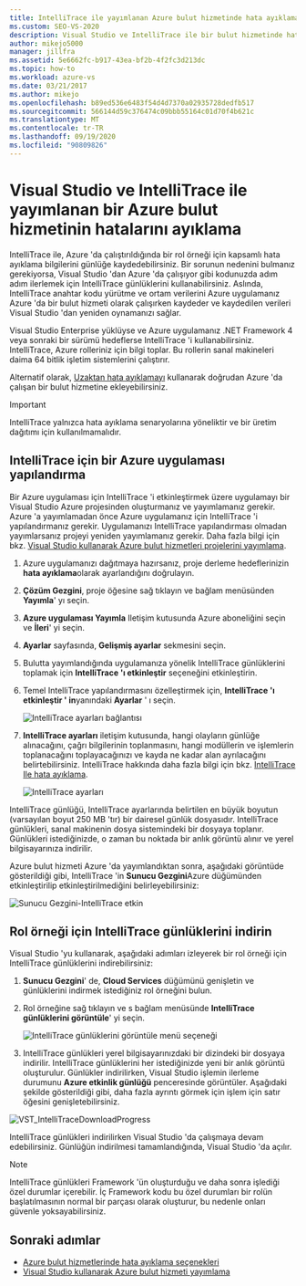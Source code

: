 ```yaml
---
title: IntelliTrace ile yayımlanan Azure bulut hizmetinde hata ayıklama
ms.custom: SEO-VS-2020
description: Visual Studio ve IntelliTrace ile bir bulut hizmetinde hata ayıklamayı öğrenin
author: mikejo5000
manager: jillfra
ms.assetid: 5e6662fc-b917-43ea-bf2b-4f2fc3d213dc
ms.topic: how-to
ms.workload: azure-vs
ms.date: 03/21/2017
ms.author: mikejo
ms.openlocfilehash: b89ed536e6483f54d4d7370a02935728dedfb517
ms.sourcegitcommit: 566144d59c376474c09bbb55164c01d70f4b621c
ms.translationtype: MT
ms.contentlocale: tr-TR
ms.lasthandoff: 09/19/2020
ms.locfileid: "90809826"
---
```

# <a name="debugging-a-published-azure-cloud-service-with-visual-studio-and-intellitrace"></a>Visual Studio ve IntelliTrace ile yayımlanan bir Azure bulut hizmetinin hatalarını ayıklama
IntelliTrace ile, Azure 'da çalıştırıldığında bir rol örneği için kapsamlı hata ayıklama bilgilerini günlüğe kaydedebilirsiniz. Bir sorunun nedenini bulmanız gerekiyorsa, Visual Studio 'dan Azure 'da çalışıyor gibi kodunuzda adım adım ilerlemek için IntelliTrace günlüklerini kullanabilirsiniz. Aslında, IntelliTrace anahtar kodu yürütme ve ortam verilerini Azure uygulamanız Azure 'da bir bulut hizmeti olarak çalışırken kaydeder ve kaydedilen verileri Visual Studio 'dan yeniden oynamanızı sağlar.

Visual Studio Enterprise yüklüyse ve Azure uygulamanız .NET Framework 4 veya sonraki bir sürümü hedeflerse IntelliTrace 'i kullanabilirsiniz. IntelliTrace, Azure rolleriniz için bilgi toplar. Bu rollerin sanal makineleri daima 64 bitlik işletim sistemlerini çalıştırır.

Alternatif olarak, [Uzaktan hata ayıklamayı](vs-azure-tools-debugging-cloud-services-overview.md) kullanarak doğrudan Azure 'da çalışan bir bulut hizmetine ekleyebilirsiniz.

> [!IMPORTANT]
> IntelliTrace yalnızca hata ayıklama senaryolarına yöneliktir ve bir üretim dağıtımı için kullanılmamalıdır.
>

## <a name="configure-an-azure-application-for-intellitrace"></a>IntelliTrace için bir Azure uygulaması yapılandırma
Bir Azure uygulaması için IntelliTrace 'i etkinleştirmek üzere uygulamayı bir Visual Studio Azure projesinden oluşturmanız ve yayımlamanız gerekir. Azure 'a yayımlamadan önce Azure uygulamanız için IntelliTrace 'i yapılandırmanız gerekir. Uygulamanızı IntelliTrace yapılandırması olmadan yayımlarsanız projeyi yeniden yayımlamanız gerekir. Daha fazla bilgi için bkz. [Visual Studio kullanarak Azure bulut hizmetleri projelerini yayımlama](vs-azure-tools-publishing-a-cloud-service.md).

1. Azure uygulamanızı dağıtmaya hazırsanız, proje derleme hedeflerinizin **hata ayıklama**olarak ayarlandığını doğrulayın.

1. **Çözüm Gezgini**, proje öğesine sağ tıklayın ve bağlam menüsünden **Yayımla**' yı seçin.

1. **Azure uygulaması Yayımla** Iletişim kutusunda Azure aboneliğini seçin ve **İleri**' yi seçin.

1. **Ayarlar** sayfasında, **Gelişmiş ayarlar** sekmesini seçin.

1. Bulutta yayımlandığında uygulamanıza yönelik IntelliTrace günlüklerini toplamak için **IntelliTrace 'ı etkinleştir** seçeneğini etkinleştirin.

1. Temel IntelliTrace yapılandırmasını özelleştirmek için, **IntelliTrace 'ı etkinleştir ' in**yanındaki **Ayarlar** ' ı seçin.

    ![IntelliTrace ayarları bağlantısı](./media/vs-azure-tools-intellitrace-debug-published-cloud-services/intellitrace-settings-link.png)

1. **IntelliTrace ayarları** iletişim kutusunda, hangi olayların günlüğe alınacağını, çağrı bilgilerinin toplanmasını, hangi modüllerin ve işlemlerin toplanacağını toplayacağınızı ve kayda ne kadar alan ayrılacağını belirtebilirsiniz. IntelliTrace hakkında daha fazla bilgi için bkz. [IntelliTrace Ile hata ayıklama](../debugger/intellitrace.md).

    ![IntelliTrace ayarları](./media/vs-azure-tools-intellitrace-debug-published-cloud-services/IC519063.png)

IntelliTrace günlüğü, IntelliTrace ayarlarında belirtilen en büyük boyutun (varsayılan boyut 250 MB 'tır) bir dairesel günlük dosyasıdır. IntelliTrace günlükleri, sanal makinenin dosya sistemindeki bir dosyaya toplanır. Günlükleri istediğinizde, o zaman bu noktada bir anlık görüntü alınır ve yerel bilgisayarınıza indirilir.

Azure bulut hizmeti Azure 'da yayımlandıktan sonra, aşağıdaki görüntüde gösterildiği gibi, IntelliTrace 'in **Sunucu Gezgini**Azure düğümünden etkinleştirilip etkinleştirilmediğini belirleyebilirsiniz:

![Sunucu Gezgini-IntelliTrace etkin](./media/vs-azure-tools-intellitrace-debug-published-cloud-services/IC744134.png)

## <a name="download-intellitrace-logs-for-a-role-instance"></a>Rol örneği için IntelliTrace günlüklerini indirin
Visual Studio 'yu kullanarak, aşağıdaki adımları izleyerek bir rol örneği için IntelliTrace günlüklerini indirebilirsiniz:

1. **Sunucu Gezgini**' de, **Cloud Services** düğümünü genişletin ve günlüklerini indirmek istediğiniz rol örneğini bulun.

1. Rol örneğine sağ tıklayın ve s bağlam menüsünde **IntelliTrace günlüklerini görüntüle**' yi seçin.

    ![IntelliTrace günlüklerini görüntüle menü seçeneği](./media/vs-azure-tools-intellitrace-debug-published-cloud-services/view-intellitrace-logs.png)

1. IntelliTrace günlükleri yerel bilgisayarınızdaki bir dizindeki bir dosyaya indirilir. IntelliTrace günlüklerini her istediğinizde yeni bir anlık görüntü oluşturulur. Günlükler indirilirken, Visual Studio işlemin ilerleme durumunu **Azure etkinlik günlüğü** penceresinde görüntüler. Aşağıdaki şekilde gösterildiği gibi, daha fazla ayrıntı görmek için işlem için satır öğesini genişletebilirsiniz.

![VST_IntelliTraceDownloadProgress](./media/vs-azure-tools-intellitrace-debug-published-cloud-services/IC745551.png)

IntelliTrace günlükleri indirilirken Visual Studio 'da çalışmaya devam edebilirsiniz. Günlüğün indirilmesi tamamlandığında, Visual Studio 'da açılır.

> [!NOTE]
> IntelliTrace günlükleri Framework 'ün oluşturduğu ve daha sonra işlediği özel durumlar içerebilir. İç Framework kodu bu özel durumları bir rolün başlatılmasının normal bir parçası olarak oluşturur, bu nedenle onları güvenle yoksayabilirsiniz.
>
>

## <a name="next-steps"></a>Sonraki adımlar
- [Azure bulut hizmetlerinde hata ayıklama seçenekleri](vs-azure-tools-debugging-cloud-services-overview.md)
- [Visual Studio kullanarak Azure bulut hizmeti yayımlama](vs-azure-tools-publishing-a-cloud-service.md)